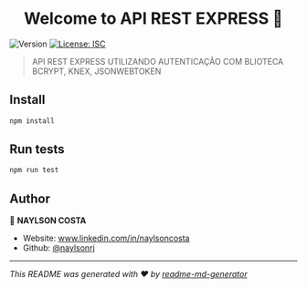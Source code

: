<h1 align="center">Welcome to API REST EXPRESS 👋</h1>
<p>
  <img alt="Version" src="https://img.shields.io/badge/version-1.0.0-blue.svg?cacheSeconds=2592000" />
  <a href="#" target="_blank">
    <img alt="License: ISC" src="https://img.shields.io/badge/License-ISC-yellow.svg" />
  </a>
</p>

> API REST EXPRESS UTILIZANDO AUTENTICAÇÃO COM BLIOTECA BCRYPT, KNEX, JSONWEBTOKEN

## Install

```sh
npm install
```

## Run tests

```sh
npm run test
```

## Author

👤 **NAYLSON COSTA**

* Website: www.linkedin.com/in/naylsoncosta
* Github: [@naylsonrj](https://github.com/naylsonrj)


***
_This README was generated with ❤️ by [readme-md-generator](https://github.com/kefranabg/readme-md-generator)_